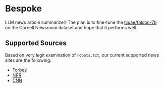 # Bespoke
LLM news article summarizer! The plan is to fine-tune the [tiiuae/falcon-7b](https://huggingface.co/tiiuae/falcon-7b) on the Cornell Newsroom dataset and hope that it performs well.

## Supported Sources
Based on very legit examination of `robots.txt`, our current supported news sites are the following:

- [Forbes](https://www.forbes.com/)
- [NPR](https://www.npr.org/)
- [CNN](https://www.cnn.com)